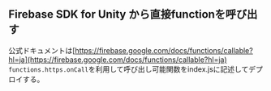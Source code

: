 ## Firebase SDK for Unity から直接functionを呼び出す
公式ドキュメントは[https://firebase.google.com/docs/functions/callable?hl=ja](https://firebase.google.com/docs/functions/callable?hl=ja)  
`functions.https.onCall`を利用して呼び出し可能関数をindex.jsに記述してデプロイする。

